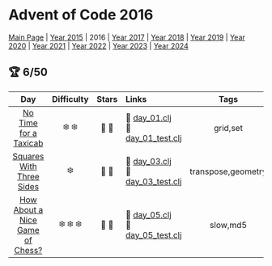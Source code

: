 # Advent of Code 2016

[Main Page](https://adventofcode.com/2016) | [Year 2015](/src/aoclj/year_2015/) | 2016 | [Year 2017](/src/aoclj/year_2017/) | [Year 2018](/src/aoclj/year_2018/) | [Year 2019](/src/aoclj/year_2019/) | [Year 2020](/src/aoclj/year_2020/) | [Year 2021](/src/aoclj/year_2021/) | [Year 2022](/src/aoclj/year_2022/) | [Year 2023](/src/aoclj/year_2023/) | [Year 2024](/src/aoclj/year_2024/)

## :trophy: 6/50

| Day | Difficulty | Stars | Links | Tags |
|:---: | :---: | :---: | :--- | :----: |
[No Time for a Taxicab](http://www.adventofcode.com/2016/day/1)|:snowflake: :snowflake:|:star2: :star2:|:small_orange_diamond: [day_01.clj](/src/aoclj/year_2016/day_01.clj) <br /> :small_orange_diamond: [day_01_test.clj](/test/aoclj/year_2016/day_01_test.clj)|grid,set
[Squares With Three Sides](http://www.adventofcode.com/2016/day/3)|:snowflake:|:star2: :star2:|:small_orange_diamond: [day_03.clj](/src/aoclj/year_2016/day_03.clj) <br /> :small_orange_diamond: [day_03_test.clj](/test/aoclj/year_2016/day_03_test.clj)|transpose,geometry
[How About a Nice Game of Chess?](http://www.adventofcode.com/2016/day/5)|:snowflake: :snowflake: :snowflake:|:star2: :star2:|:small_orange_diamond: [day_05.clj](/src/aoclj/year_2016/day_05.clj) <br /> :small_orange_diamond: [day_05_test.clj](/test/aoclj/year_2016/day_05_test.clj)|slow,md5
